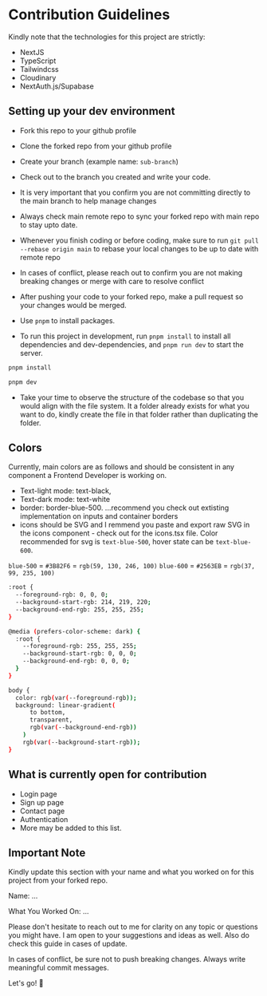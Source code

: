 # Contribution Guidelines

Kindly note that the technologies for this project are strictly:

- NextJS
- TypeScript
- Tailwindcss
- Cloudinary
- NextAuth.js/Supabase

## Setting up your dev environment

- Fork this repo to your github profile
- Clone the forked repo from your github profile
- Create your branch (example name: `sub-branch`)
- Check out to the branch you created and write your code.
- It is very important that you confirm you are not committing directly to the main branch to help manage changes
- Always check main remote repo to sync your forked repo with main repo to stay upto date.
- Whenever you finish coding or before coding, make sure to run `git pull --rebase origin main` to rebase your local changes to be up to date with remote repo
- In cases of conflict, please reach out to confirm you are not making breaking changes or merge with care to resolve conflict
- After pushing your code to your forked repo, make a pull request so your changes would be merged.

- Use `pnpm` to install packages.

- To run this project in development, run `pnpm install` to install all dependencies and dev-dependencies, and `pnpm run dev` to start the server.

```bash
pnpm install

pnpm dev
```

- Take your time to observe the structure of the codebase so that you would align with the file system. It a folder already exists for what you want to do, kindly create the file in that folder rather than duplicating the folder.

## Colors

Currently, main colors are as follows and should be consistent in any component a Frontend Developer is working on.

- Text-light mode: text-black,
- Text-dark mode: text-white
- border: border-blue-500. ...recommend you check out extisting implementation on inputs and container borders
- icons should be SVG and I remmend you paste and export raw SVG in the icons component - check out for the icons.tsx file. Color recommended for svg is `text-blue-500`, hover state can be `text-blue-600`.

`blue-500` = `#3B82F6` = `rgb(59, 130, 246, 100)`
`blue-600` = `#2563EB` = `rgb(37, 99, 235, 100)`

```bash
:root {
  --foreground-rgb: 0, 0, 0;
  --background-start-rgb: 214, 219, 220;
  --background-end-rgb: 255, 255, 255;
}

@media (prefers-color-scheme: dark) {
  :root {
    --foreground-rgb: 255, 255, 255;
    --background-start-rgb: 0, 0, 0;
    --background-end-rgb: 0, 0, 0;
  }
}

body {
  color: rgb(var(--foreground-rgb));
  background: linear-gradient(
      to bottom,
      transparent,
      rgb(var(--background-end-rgb))
    )
    rgb(var(--background-start-rgb));
}
```

## What is currently open for contribution

- Login page
- Sign up page
- Contact page
- Authentication
- More may be added to this list.

## Important Note

Kindly update this section with your name and what you worked on for this project from your forked repo.

Name: ...

What You Worked On: ...

Please don't hesitate to reach out to me for clarity on any topic or questions you might have. I am open to your suggestions and ideas as well. Also do check this guide in cases of update.

In cases of conflict, be sure not to push breaking changes. Always write meaningful commit messages.

Let's go! 🚀
